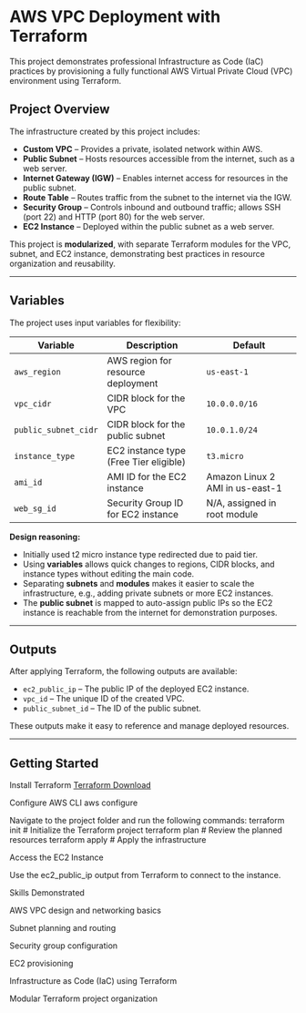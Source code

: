 # AWS VPC Deployment with Terraform

This project demonstrates professional Infrastructure as Code (IaC) practices by provisioning a fully functional AWS Virtual Private Cloud (VPC) environment using Terraform.

## Project Overview

The infrastructure created by this project includes:

- **Custom VPC** – Provides a private, isolated network within AWS.
- **Public Subnet** – Hosts resources accessible from the internet, such as a web server.
- **Internet Gateway (IGW)** – Enables internet access for resources in the public subnet.
- **Route Table** – Routes traffic from the subnet to the internet via the IGW.
- **Security Group** – Controls inbound and outbound traffic; allows SSH (port 22) and HTTP (port 80) for the web server.
- **EC2 Instance** – Deployed within the public subnet as a web server.

This project is **modularized**, with separate Terraform modules for the VPC, subnet, and EC2 instance, demonstrating best practices in resource organization and reusability.

---

## Variables

The project uses input variables for flexibility:

| Variable | Description | Default |
|----------|-------------|---------|
| `aws_region` | AWS region for resource deployment | `us-east-1` |
| `vpc_cidr` | CIDR block for the VPC | `10.0.0.0/16` |
| `public_subnet_cidr` | CIDR block for the public subnet | `10.0.1.0/24` |
| `instance_type` | EC2 instance type (Free Tier eligible) | `t3.micro` |
| `ami_id` | AMI ID for the EC2 instance | Amazon Linux 2 AMI in us-east-1 |
| `web_sg_id` | Security Group ID for EC2 instance | N/A, assigned in root module |

**Design reasoning:**  

- Initially used t2 micro instance type redirected due to paid tier.
- Using **variables** allows quick changes to regions, CIDR blocks, and instance types without editing the main code.  
- Separating **subnets** and **modules** makes it easier to scale the infrastructure, e.g., adding private subnets or more EC2 instances.  
- The **public subnet** is mapped to auto-assign public IPs so the EC2 instance is reachable from the internet for demonstration purposes.

---

## Outputs

After applying Terraform, the following outputs are available:

- `ec2_public_ip` – The public IP of the deployed EC2 instance.  
- `vpc_id` – The unique ID of the created VPC.  
- `public_subnet_id` – The ID of the public subnet.

These outputs make it easy to reference and manage deployed resources.

---

## Getting Started

Install Terraform
[Terraform Download](https://developer.hashicorp.com/terraform/downloads)

Configure AWS CLI
aws configure

Navigate to the project folder and run the following commands:
terraform init   # Initialize the Terraform project
terraform plan   # Review the planned resources
terraform apply  # Apply the infrastructure

Access the EC2 Instance

Use the ec2_public_ip output from Terraform to connect to the instance.

Skills Demonstrated

AWS VPC design and networking basics

Subnet planning and routing

Security group configuration

EC2 provisioning

Infrastructure as Code (IaC) using Terraform

Modular Terraform project organization
